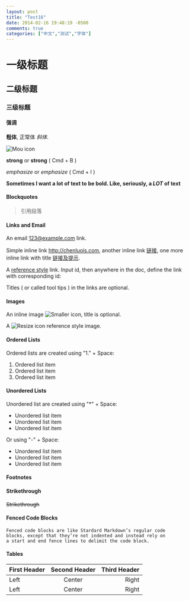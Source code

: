 ```yaml
---
layout: post
title: "Test16"
date: 2014-02-16 19:48:19 -0500
comments: true
categories: ["中文","测试","字体"]
---
```

# 一级标题 
## 二级标题
### 三级标题 
#### 强调

**粗体**, 正常体 *斜体*. 

![Mou icon](http://mouapp.com/Mou_128.png)

**strong** or __strong__ ( Cmd + B )

*emphasize* or _emphasize_ ( Cmd + I )

**Sometimes I want a lot of text to be bold.
Like, seriously, a _LOT_ of text**

#### Blockquotes

> 引用段落

#### Links and Email

An email <123@example.com> link.

Simple inline link <http://chenluois.com>, another inline link [链接](http://smallerapp.com), one more inline link with title [链接及提示](http://resizesafari.com "a Safari extension").

A [reference style][id] link. Input id, then anywhere in the doc, define the link with corresponding id:

[id]: http://mouapp.com "Markdown editor on Mac OS X"

Titles ( or called tool tips ) in the links are optional.

#### Images

An inline image ![Smaller icon](http://smallerapp.com/favicon.ico "Title here"), title is optional.

A ![Resize icon][2] reference style image.

[2]: http://resizesafari.com/favicon.ico "Title" 

####  Ordered Lists

Ordered lists are created using "1." + Space:

1. Ordered list item
2. Ordered list item
3. Ordered list item

#### Unordered Lists

Unordered list are created using "*" + Space:

* Unordered list item
* Unordered list item
* Unordered list item 

Or using "-" + Space:

- Unordered list item
- Unordered list item
- Unordered list item 

#### Footnotes 
[^1]: And that's the footnote.


#### Strikethrough 

~~Strikethrough~~


#### Fenced Code Blocks 
```
Fenced code blocks are like Stardard Markdown’s regular code
blocks, except that they’re not indented and instead rely on
a start and end fence lines to delimit the code block.
```

#### Tables 

First Header | Second Header | Third Header
:----------- | :-----------: | -----------:
Left         | Center        | Right
Left         | Center        | Right
